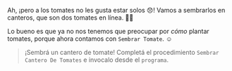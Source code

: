 <gs-attire
  attire-url="https://raw.githubusercontent.com/MumukiProject/mumuki-guia-gobstones-procedimientos-kids/master/assets/attires/config.json">
</gs-attire>
<gs-toolbox toolbox-url="https://raw.githubusercontent.com/MumukiProject/mumuki-guia-gobstones-procedimientos-kids/master/assets/toolbox_1553288414373.xml"></gs-toolbox>

Ah, ¡pero a los tomates no les gusta estar solos :disappointed:! Vamos a sembrarlos en canteros, que son dos tomates en línea. :tomato::tomato:

Lo bueno es que ya no nos tenemos que preocupar por _cómo_ plantar tomates, porque ahora contamos con `Sembrar Tomate`. :relaxed:

> ¡Sembrá un cantero de tomate! Completá el procedimiento `Sembrar Cantero De Tomates` e invocalo desde el `programa`.
